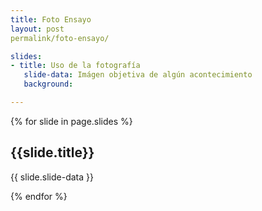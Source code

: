 ```yaml
---
title: Foto Ensayo
layout: post
permalink/foto-ensayo/

slides:
- title: Uso de la fotografía
   slide-data: Imágen objetiva de algún acontecimiento
   background:

---
```


{% for slide in page.slides %}
                    
<section data-background="{% if slide.background %}{{slide.background}}{% else %}{{page.background}}{% endif %}"><h1>{{slide.title}}</h1>{{ slide.slide-data }}</section>
                    
{% endfor %}
